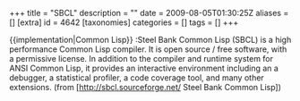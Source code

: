 +++
title = "SBCL"
description = ""
date = 2009-08-05T01:30:25Z
aliases = []
[extra]
id = 4642
[taxonomies]
categories = []
tags = []
+++

{{implementation|Common Lisp}}
:Steel Bank Common Lisp (SBCL) is a high performance Common Lisp compiler. It is open source / free software, with a permissive license. In addition to the compiler and runtime system for ANSI Common Lisp, it provides an interactive environment including an a debugger, a statistical profiler, a code coverage tool, and many other extensions.
(from [http://sbcl.sourceforge.net/ Steel Bank Common Lisp])
